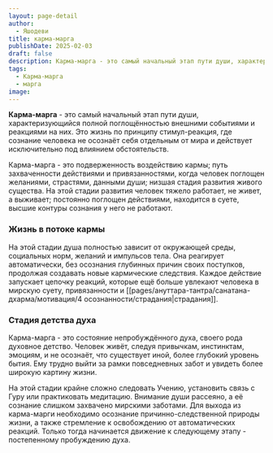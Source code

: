 ```yaml
---
layout: page-detail
author:
  - Яшодеви
title: карма-марга
publishDate: 2025-02-03
draft: false
description: Карма-марга - это самый начальный этап пути души, характеризующийся полной поглощённостью внешними событиями и реакциями на них. Это жизнь по принципу **стимул-реакция**, где сознание человека не осознаёт себя отдельным от мира и действует исключительно под влиянием обстоятельств.
tags:
  - Карма-марга
  - марга
image:
---
```

**Карма-марга** - это самый начальный этап пути души, характеризующийся полной поглощённостью внешними событиями и реакциями на них. Это жизнь по принципу стимул-реакция, где сознание человека не осознаёт себя отдельным от мира и действует исключительно под влиянием обстоятельств.

Карма-марга - это подверженность воздействию кармы; путь захваченности действиями и привязанностями, когда человек поглощен желаниями, страстями, данными души; низшая стадия развития живого существа. На этой стадии развития человек тяжело работает, не живет, а выживает; постоянно поглощен действиями, находится в суете, высшие контуры сознания у него не работают.
### Жизнь в потоке кармы
На этой стадии душа полностью зависит от окружающей среды, социальных норм, желаний и импульсов тела. Она реагирует автоматически, без осознания глубинных причин своих поступков, продолжая создавать новые кармические следствия. Каждое действие запускает цепочку реакций, которые ещё больше увлекают человека в мирскую суету, привязанности и [[pages/ануттара-тантра/санатана-дхарма/мотивация/4 осознанности/страдания|страдания]].
### Стадия детства духа
Карма-марга - это состояние непробуждённого духа, своего рода духовное детство. Человек живёт, следуя привычкам, инстинктам, эмоциям, и не осознаёт, что существует иной, более глубокий уровень бытия. Ему трудно выйти за рамки повседневных забот и увидеть более широкую картину жизни.

На этой стадии крайне сложно следовать Учению, установить связь с Гуру или практиковать медитацию. Внимание души рассеяно, а её сознание слишком захвачено мирскими заботами. Для выхода из карма-марги необходимо осознание причинно-следственной природы жизни, а также стремление к освобождению от автоматических реакций. Только тогда начинается движение к следующему этапу - постепенному пробуждению духа.
